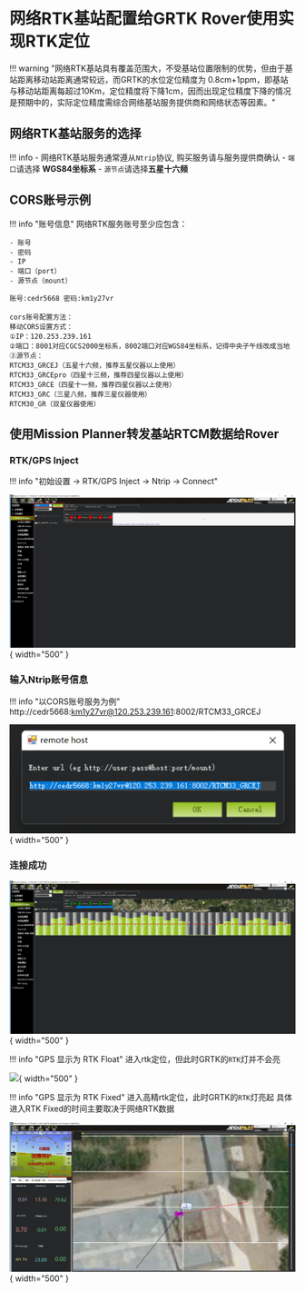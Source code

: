 # 网络RTK基站配置给GRTK Rover使用实现RTK定位

!!! warning "网络RTK基站具有覆盖范围大，不受基站位置限制的优势，但由于基站距离移动站距离通常较远，而GRTK的水位定位精度为 0.8cm+1ppm，即基站与移动站距离每超过10Km，定位精度将下降1cm，因而出现定位精度下降的情况是预期中的，实际定位精度需综合网络基站服务提供商和网络状态等因素。"

## 网络RTK基站服务的选择

!!! info 
    - 网络RTK基站服务通常遵从`Ntrip`协议, 购买服务请与服务提供商确认
    - `端口`请选择 **WGS84坐标系**
    - `源节点`请选择**五星十六频**

## CORS账号示例

!!! info "账号信息"
    网络RTK服务账号至少应包含：

    - 账号
    - 密码
    - IP
    - 端口（port）
    - 源节点（mount）

```
账号:cedr5668 密码:km1y27vr

cors账号配置方法：
移动CORS设置方式：
①IP：120.253.239.161
②端口：8001对应CGCS2000坐标系，8002端口对应WGS84坐标系，记得中央子午线改成当地
③源节点：
RTCM33_GRCEJ（五星十六频，推荐五星仪器以上使用）
RTCM33_GRCEpro（四星十三频，推荐四星仪器以上使用）
RTCM33_GRCE（四星十一频，推荐四星仪器以上使用）
RTCM33_GRC（三星八频，推荐三星仪器使用）
RTCM30_GR（双星仪器使用）
```

## 使用Mission Planner转发基站RTCM数据给Rover

### RTK/GPS Inject

!!! info "初始设置 -> RTK/GPS Inject -> Ntrip -> Connect"

![](../media/mp-ntrip-1.png){ width="500" }

### 输入Ntrip账号信息

!!! info "以CORS账号服务为例"
    http://cedr5668:km1y27vr@120.253.239.161:8002/RTCM33_GRCEJ

![](../media/mp-ntrip-2.png){ width="500" }

### 连接成功

![](../media/mp-ntrip-3.png){ width="500" }

!!! info "GPS 显示为 RTK Float"
    进入rtk定位，但此时GRTK的`RTK`灯并不会亮

![](../media/mp-ntrip-4.png){ width="500" }


!!! info "GPS 显示为 RTK Fixed"
    进入高精rtk定位，此时GRTK的`RTK`灯亮起
    具体进入RTK Fixed的时间主要取决于网络RTK数据

![](../media/mp-ntrip-5.png){ width="500" }

